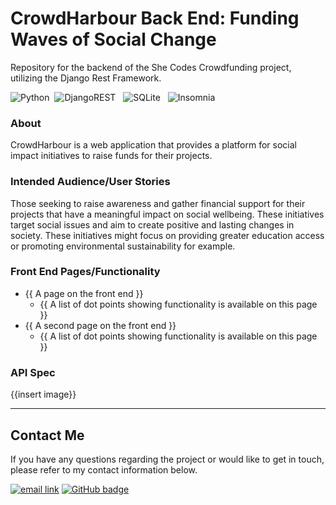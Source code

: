 # CrowdHarbour Back End: Funding Waves of Social Change

Repository for the backend of the She Codes Crowdfunding project, utilizing the Django Rest Framework.

![Python](https://img.shields.io/badge/python-3670A0?style=for-the-badge&logo=python&logoColor=ffdd54)&nbsp; ![DjangoREST](https://img.shields.io/badge/DJANGO-REST-ff1709?style=for-the-badge&logo=django&logoColor=white&color=ff1709&labelColor=gray) &nbsp; ![SQLite](https://img.shields.io/badge/sqlite-%2307405e.svg?style=for-the-badge&logo=sqlite&logoColor=white) &nbsp; ![Insomnia](https://img.shields.io/badge/Insomnia-black?style=for-the-badge&logo=insomnia&logoColor=5849BE)

### About

CrowdHarbour is a web application that provides a platform for social impact initiatives to raise funds for their projects.

### Intended Audience/User Stories

Those seeking to raise awareness and gather financial support for their projects that have a meaningful impact on social wellbeing.
These initiatives target social issues and aim to create positive and lasting changes in society.
These initiatives might focus on providing greater education access or promoting environmental sustainability for example.

### Front End Pages/Functionality

- {{ A page on the front end }}
  - {{ A list of dot points showing functionality is available on this page }}
- {{ A second page on the front end }}
  - {{ A list of dot points showing functionality is available on this page }}

### API Spec

{{insert image}}

---

## Contact Me

If you have any questions regarding the project or would like to get in touch, please refer to my contact information below.

<a href="mailto:blakerach1@gmail.com"><img alt="email link" src="https://img.shields.io/badge/EMAIL-%23ba03fc?style=for-the-badge" target="_blank" /></a>
<a href="https://github.com/blakerach1"><img alt="GitHub badge" src="https://img.shields.io/badge/github-%23121011.svg?style=for-the-badge&logo=github&logoColor=white" target="_blank" /></a>

